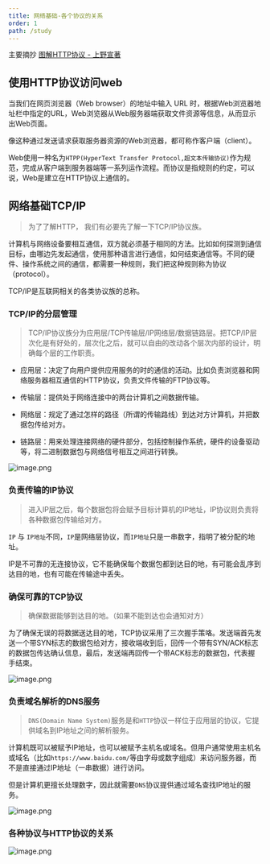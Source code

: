 ```yaml
---
title: 网络基础-各个协议的关系
order: 1
path: /study
---
```


<Alert>
主要摘抄 <a href="https://weread.qq.com/web/reader/3da32b505dd9f43da9a1acakc81322c012c81e728d9d180">图解HTTP协议 - 上野宣著</a>
</Alert>

## 使用HTTP协议访问web

当我们在网页浏览器（Web browser）的地址中输入 URL 时，根据Web浏览器地址栏中指定的URL，Web浏览器从Web服务器端获取文件资源等信息，从而显示出Web页面。

像这种通过发送请求获取服务器资源的Web浏览器，都可称作客户端（client）。

Web使用一种名为`HTPP(HyperText Transfer Protocol,超文本传输协议)`作为规范，完成从客户端到服务器端等一系列运作流程。而协议是指规则的约定，可以说，Web是建立在HTTP协议上通信的。


## 网络基础TCP/IP
> 为了了解HTTP， 我们有必要先了解一下TCP/IP协议族。

计算机与网络设备要相互通信，双方就必须基于相同的方法。比如如何探测到通信目标，由哪边先发起通信，使用那种语言进行通信，如何结束通信等。不同的硬件、操作系统之间的通信，都需要一种规则，我们把这种规则称为协议（protocol）。

TCP/IP是互联网相关的各类协议族的总称。


### TCP/IP的分层管理
> TCP/IP协议族分为应用层/TCP传输层/IP网络层/数据链路层。把TCP/IP层次化是有好处的，层次化之后，就可以自由的改动各个层次内部的设计，明确每个层的工作职责。

- 应用层：决定了向用户提供应用服务的时的通信的活动。比如负责浏览器和网络服务器相互通信的HTTP协议，负责文件传输的FTP协议等。

- 传输层：提供处于网络连接中的两台计算机之间数据传输。

- 网络层：规定了通过怎样的路径（所谓的传输路线）到达对方计算机，并把数据包传给对方。

- 链路层：用来处理连接网络的硬件部分，包括控制操作系统，硬件的设备驱动等，将二进制数据包与网络信号相互之间进行转换。

![image.png](https://i.loli.net/2020/06/23/pdClTNo8t3r6zvZ.png)


### 负责传输的IP协议
> 进入IP层之后，每个数据包将会赋予目标计算机的IP地址，IP协议则负责将各种数据包传输给对方。

`IP` 与 `IP地址`不同，`IP`是网络层协议，而`IP地址`只是一串数字，指明了被分配的地址。

IP是不可靠的无连接协议，它不能确保每个数据包都到达目的地，有可能会乱序到达目的地，也有可能在传输途中丢失。

### 确保可靠的TCP协议
> 确保数据能够到达目的地。（如果不能到达也会通知对方）

为了确保无误的将数据送达目的地，TCP协议采用了三次握手策咯。发送端首先发送一个带SYN标志的数据包给对方，接收端收到后，回传一个带有SYN/ACK标志的数据包传达确认信息，最后，发送端再回传一个带ACK标志的数据包，代表握手结束。

![image.png](https://i.loli.net/2020/06/23/NoqehdXUTikGRbD.png)

### 负责域名解析的DNS服务
> `DNS(Domain Name System)`服务是和`HTTP`协议一样位于应用层的协议，它提供域名到IP地址之间的解析服务。

计算机既可以被赋予IP地址，也可以被赋予主机名或域名。但用户通常使用主机名或域名（比如`https://www.baidu.com/`等由字母或数字组成）来访问服务器，而不是直接通过IP地址（一串数据）进行访问。

但是计算机更擅长处理数字，因此就需要`DNS`协议提供通过域名查找IP地址的服务。

![image.png](https://i.loli.net/2020/06/23/Bzh8CrveOcmyaAi.png)


### 各种协议与HTTP协议的关系

![image.png](https://i.loli.net/2020/06/23/xwD4Zfn71zFYXkW.png)